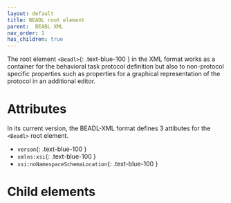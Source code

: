 ```yaml
---
layout: default
title: BEADL root element
parent:  BEADL XML
nav_order: 1
has_children: true
---
```

The root element `<Beadl>`{: .text-blue-100 } in the XML format works as a container for the behavioral task protocol definition but also to non-protocol specific properties such as properties for a graphical representation of the protocol in an additional editor.

# Attributes
In its current version, the BEADL-XML format defines 3 attibutes for the `<Beadl>` root element.
- `verson`{: .text-blue-100 } 
- `xmlns:xsi`{: .text-blue-100 } 
- `xsi:noNamespaceSchemaLocation`{: .text-blue-100 } 

# Child elements